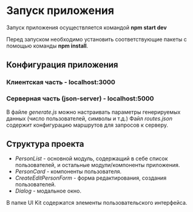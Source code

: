 # Запуск приложения

Запуск приложения осуществляется командой **npm start dev**

Перед запуском необходимо установить соответствующие пакеты с помощью команды **npm install**.

## Конфигурация приложения

### Клиентская часть - localhost:3000

### Серверная часть (json-server) - localhost:5000

В файле _generate.js_ можно настраивать параметры генерируемых данных (число пользователей, символы и т.д.)
Файл _routes.json_ содержит конфигурацию маршрутов для запросов к серверу.

## Структура проекта

- _PersonList_ - основной модуль, содержащий в себе список пользователей, и остальные модули/компоненты приложения.
- _PersonCard_ - компоненты пользователя.
- _CreateEditPersonForm_ - форма редактирования, создания пользователей.
- _Dialog_ - модальное окно.

В папке UI Kit содержатся элементы пользовательского интерфейса.


